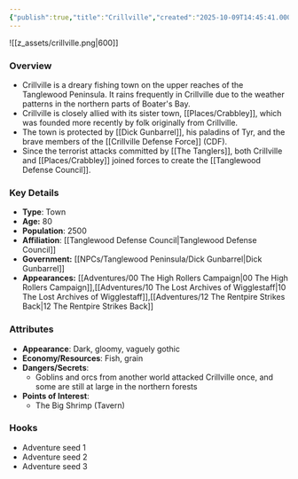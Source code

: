 ```yaml
---
{"publish":true,"title":"Crillville","created":"2025-10-09T14:45:41.000-04:00","modified":"2025-10-17T10:32:42.621-04:00","published":"2025-10-17T10:32:42.621-04:00","cssclasses":"","Type":["Town"],"Age (years)":80,"Population":2500,"Affiliation":["[[Tanglewood Defense Council]]"],"Government":["[[NPCs/Tanglewood Peninsula/Dick Gunbarrel]]"],"marker":{"mapName":"InteractiveMap","x":1590,"y":565,"icon":"mdi:map-marker-outline","colour":"green"},"Appearances":["[[Adventures/00 The High Rollers Campaign|00 The High Rollers Campaign]]","[[Adventures/10 The Lost Archives of Wigglestaff|10 The Lost Archives of Wigglestaff]]","[[Adventures/12 The Rentpire Strikes Back|12 The Rentpire Strikes Back]]"]}
---
```


![[z_assets/crillville.png|600]]

### Overview
- Crillville is a dreary fishing town on the upper reaches of the Tanglewood Peninsula. It rains frequently in Crillville due to the weather patterns in the northern parts of Boater's Bay.
- Crillville is closely allied with its sister town, [[Places/Crabbley]], which was founded more recently by folk originally from Crillville.
- The town is protected by [[Dick Gunbarrel]], his paladins of Tyr, and the brave members of the [[Crillville Defense Force]] (CDF).
- Since the terrorist attacks committed by [[The Tanglers]], both Crillville and [[Places/Crabbley]] joined forces to create the [[Tanglewood Defense Council]].

### Key Details
- **Type**: Town
- **Age:** 80
- **Population**: 2500
- **Affiliation**: [[Tanglewood Defense Council\|Tanglewood Defense Council]]
- **Government:** [[NPCs/Tanglewood Peninsula/Dick Gunbarrel\|Dick Gunbarrel]]
- **Appearances:** [[Adventures/00 The High Rollers Campaign\|00 The High Rollers Campaign]],[[Adventures/10 The Lost Archives of Wigglestaff\|10 The Lost Archives of Wigglestaff]],[[Adventures/12 The Rentpire Strikes Back\|12 The Rentpire Strikes Back]]

### Attributes
- **Appearance**: Dark, gloomy, vaguely gothic
- **Economy/Resources**: Fish, grain
- **Dangers/Secrets**: 
	- Goblins and orcs from another world attacked Crillville once, and some are still at large in the northern forests
- **Points of Interest**: 
	- The Big Shrimp (Tavern)

### Hooks
- Adventure seed 1
- Adventure seed 2
- Adventure seed 3